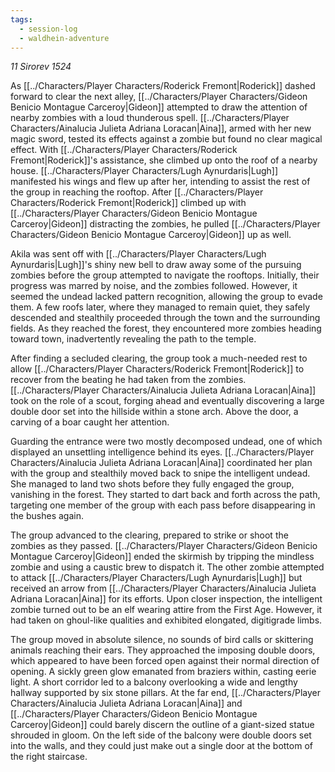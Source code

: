 ```yaml
---
tags:
  - session-log
  - waldhein-adventure
---
```

*11 Sirorev 1524*

As [[../Characters/Player Characters/Roderick Fremont|Roderick]] dashed forward to clear the next alley, [[../Characters/Player Characters/Gideon Benicio Montague Carceroy|Gideon]] attempted to draw the attention of nearby zombies with a loud thunderous spell. [[../Characters/Player Characters/Ainalucia Julieta Adriana Loracan|Aina]], armed with her new magic sword, tested its effects against a zombie but found no clear magical effect. With [[../Characters/Player Characters/Roderick Fremont|Roderick]]'s assistance, she climbed up onto the roof of a nearby house. [[../Characters/Player Characters/Lugh Aynurdaris|Lugh]] manifested his wings and flew up after her, intending to assist the rest of the group in reaching the rooftop. After [[../Characters/Player Characters/Roderick Fremont|Roderick]] climbed up with [[../Characters/Player Characters/Gideon Benicio Montague Carceroy|Gideon]] distracting the zombies, he pulled [[../Characters/Player Characters/Gideon Benicio Montague Carceroy|Gideon]] up as well.

Akila was sent off with [[../Characters/Player Characters/Lugh Aynurdaris|Lugh]]'s shiny new bell to draw away some of the pursuing zombies before the group attempted to navigate the rooftops. Initially, their progress was marred by noise, and the zombies followed. However, it seemed the undead lacked pattern recognition, allowing the group to evade them. A few roofs later, where they managed to remain quiet, they safely descended and stealthily proceeded through the town and the surrounding fields. As they reached the forest, they encountered more zombies heading toward town, inadvertently revealing the path to the temple.

After finding a secluded clearing, the group took a much-needed rest to allow [[../Characters/Player Characters/Roderick Fremont|Roderick]] to recover from the beating he had taken from the zombies. [[../Characters/Player Characters/Ainalucia Julieta Adriana Loracan|Aina]] took on the role of a scout, forging ahead and eventually discovering a large double door set into the hillside within a stone arch. Above the door, a carving of a boar caught her attention.

Guarding the entrance were two mostly decomposed undead, one of which displayed an unsettling intelligence behind its eyes. [[../Characters/Player Characters/Ainalucia Julieta Adriana Loracan|Aina]] coordinated her plan with the group and stealthily moved back to snipe the intelligent undead. She managed to land two shots before they fully engaged the group, vanishing in the forest. They started to dart back and forth across the path, targeting one member of the group with each pass before disappearing in the bushes again.

The group advanced to the clearing, prepared to strike or shoot the zombies as they passed. [[../Characters/Player Characters/Gideon Benicio Montague Carceroy|Gideon]] ended the skirmish by tripping the mindless zombie and using a caustic brew to dispatch it. The other zombie attempted to attack [[../Characters/Player Characters/Lugh Aynurdaris|Lugh]] but received an arrow from [[../Characters/Player Characters/Ainalucia Julieta Adriana Loracan|Aina]] for its efforts. Upon closer inspection, the intelligent zombie turned out to be an elf wearing attire from the First Age. However, it had taken on ghoul-like qualities and exhibited elongated, digitigrade limbs.

The group moved in absolute silence, no sounds of bird calls or skittering animals reaching their ears. They approached the imposing double doors, which appeared to have been forced open against their normal direction of opening. A sickly green glow emanated from braziers within, casting eerie light. A short corridor led to a balcony overlooking a wide and lengthy hallway supported by six stone pillars. At the far end, [[../Characters/Player Characters/Ainalucia Julieta Adriana Loracan|Aina]] and [[../Characters/Player Characters/Gideon Benicio Montague Carceroy|Gideon]] could barely discern the outline of a giant-sized statue shrouded in gloom. On the left side of the balcony were double doors set into the walls, and they could just make out a single door at the bottom of the right staircase.